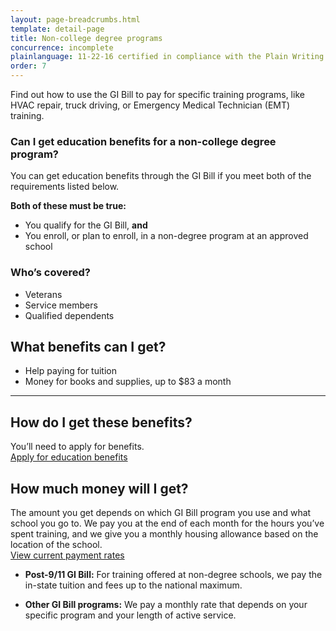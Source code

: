 ```yaml
---
layout: page-breadcrumbs.html
template: detail-page
title: Non-college degree programs
concurrence: incomplete
plainlanguage: 11-22-16 certified in compliance with the Plain Writing Act
order: 7
---
```


<div class="va-introtext">

Find out how to use the GI Bill to pay for specific training programs, like HVAC repair, truck driving, or Emergency Medical Technician (EMT) training.

</div>


<div class="feature" markdown="1">

### Can I get education benefits for a non-college degree program?
You can get education benefits through the GI Bill if you meet both of the requirements listed below.

**Both of these must be true:**

- You qualify for the GI Bill, **and**
- You enroll, or plan to enroll, in a non-degree program at an approved school

### Who’s covered?
- Veterans
- Service members
- Qualified dependents

</div>

## What benefits can I get?

- Help paying for tuition
- Money for books and supplies, up to $83 a month

-----

## How do I get these benefits?

You’ll need to apply for benefits. <br>
[Apply for education benefits](/education/how-to-apply/)

## How much money will I get?

The amount you get depends on which GI Bill program you use and what school you go to. We pay you at the end of each month for the hours you’ve spent training, and we give you a monthly housing allowance based on the location of the school. <br>
[View current payment rates](https://www.benefits.va.gov/gibill/resources/benefits_resources/rate_tables.asp)

- **Post-9/11 GI Bill:** For training offered at non-degree schools, we pay the in-state tuition and fees up to the national maximum.

- **Other GI Bill programs:** We pay a monthly rate that depends on your specific program and your length of active service.



